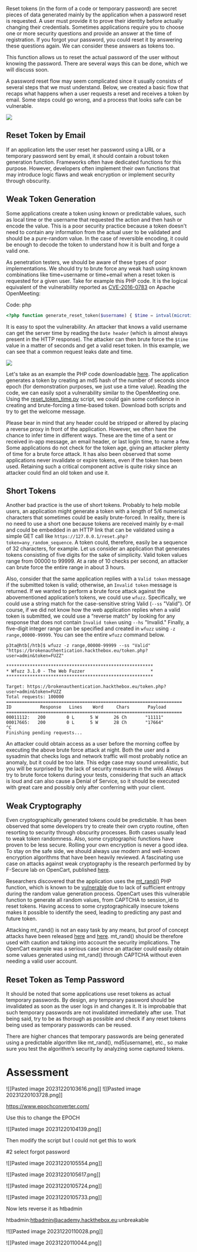 Reset tokens (in the form of a code or temporary password) are secret pieces of data generated mainly by the application when a password reset is requested. A user must provide it to prove their identity before actually changing their credentials. Sometimes applications require you to choose one or more security questions and provide an answer at the time of registration. If you forgot your password, you could reset it by answering these questions again. We can consider these answers as tokens too.

This function allows us to reset the actual password of the user without knowing the password. There are several ways this can be done, which we will discuss soon.

A password reset flow may seem complicated since it usually consists of several steps that we must understand. Below, we created a basic flow that recaps what happens when a user requests a reset and receives a token by email. Some steps could go wrong, and a process that looks safe can be vulnerable.

![](https://academy.hackthebox.com/storage/modules/80/reset_flow2.png)

## Reset Token by Email

If an application lets the user reset her password using a URL or a temporary password sent by email, it should contain a robust token generation function. Frameworks often have dedicated functions for this purpose. However, developers often implement their own functions that may introduce logic flaws and weak encryption or implement security through obscurity.

## Weak Token Generation

Some applications create a token using known or predictable values, such as local time or the username that requested the action and then hash or encode the value. This is a poor security practice because a token doesn't need to contain any information from the actual user to be validated and should be a pure-random value. In the case of reversible encoding, it could be enough to decode the token to understand how it is built and forge a valid one.

As penetration testers, we should be aware of these types of poor implementations. We should try to brute force any weak hash using known combinations like time+username or time+email when a reset token is requested for a given user. Take for example this PHP code. It is the logical equivalent of the vulnerability reported as [CVE-2016-0783](https://www.cvedetails.com/cve/CVE-2016-0783/) on Apache OpenMeeting:

Code: php

```php
<?php function generate_reset_token($username) { $time = intval(microtime(true) * 1000); $token = md5($username . $time); return $token; }
```

It is easy to spot the vulnerability. An attacker that knows a valid username can get the server time by reading the `Date header` (which is almost always present in the HTTP response). The attacker can then brute force the `$time` value in a matter of seconds and get a valid reset token. In this example, we can see that a common request leaks date and time.

![](https://academy.hackthebox.com/storage/modules/80/07-http_header_date.png)

Let's take as an example the PHP code downloadable [here](https://academy.hackthebox.com/storage/modules/80/scripts/reset_token_time_php.txt). The application generates a token by creating an md5 hash of the number of seconds since epoch (for demonstration purposes, we just use a time value). Reading the code, we can easily spot a vulnerability similar to the OpenMeeting one. Using the [reset\_token\_time.py](https://academy.hackthebox.com/storage/modules/80/scripts/reset_token_time_py.txt) script, we could gain some confidence in creating and brute-forcing a time-based token. Download both scripts and try to get the welcome message.

Please bear in mind that any header could be stripped or altered by placing a reverse proxy in front of the application. However, we often have the chance to infer time in different ways. These are the time of a sent or received in-app message, an email header, or last login time, to name a few. Some applications do not check for the token age, giving an attacker plenty of time for a brute force attack. It has also been observed that some applications never invalidate or expire tokens, even if the token has been used. Retaining such a critical component active is quite risky since an attacker could find an old token and use it.

## Short Tokens

Another bad practice is the use of short tokens. Probably to help mobile users, an application might generate a token with a length of 5/6 numerical characters that sometimes could be easily brute-forced. In reality, there is no need to use a short one because tokens are received mainly by e-mail and could be embedded in an HTTP link that can be validated using a simple GET call like `https://127.0.0.1/reset.php?token=any_random_sequence`. A token could, therefore, easily be a sequence of 32 characters, for example. Let us consider an application that generates tokens consisting of five digits for the sake of simplicity. Valid token values range from 00000 to 99999. At a rate of 10 checks per second, an attacker can brute force the entire range in about 3 hours.

Also, consider that the same application replies with a `Valid token` message if the submitted token is valid; otherwise, an `Invalid token` message is returned. If we wanted to perform a brute force attack against the abovementioned application’s tokens, we could use `wfuzz`. Specifically, we could use a string match for the case-sensitive string Valid (`--ss` "Valid"). Of course, if we did not know how the web application replies when a valid token is submitted, we could use a “reverse match” by looking for any response that does not contain `Invalid token` using `--hs` "Invalid." Finally, a five-digit integer range can be specified and created in `wfuzz` using `-z range,00000-99999`. You can see the entire `wfuzz` command below.

```shell
p3ta@htb[/htb]$ wfuzz -z range,00000-99999 --ss "Valid" "https://brokenauthentication.hackthebox.eu/token.php?user=admin&token=FUZZ"

********************************************************
* Wfuzz 3.1.0 - The Web Fuzzer                         *
********************************************************

Target: https://brokenauthentication.hackthebox.eu/token.php?user=admin&token=FUZZ
Total requests: 100000
===================================================================
ID           Response   Lines    Word     Chars       Payload
===================================================================
00011112:   200        0 L      5 W      26 Ch       "11111"
00017665:   200        0 L      5 W      28 Ch       "17664"
^C
Finishing pending requests...
```

An attacker could obtain access as a user before the morning coffee by executing the above brute force attack at night. Both the user and a sysadmin that checks logs and network traffic will most probably notice an anomaly, but it could be too late. This edge case may sound unrealistic, but you will be surprised by the lack of security measures in the wild. Always try to brute force tokens during your tests, considering that such an attack is loud and can also cause a Denial of Service, so it should be executed with great care and possibly only after conferring with your client.

## Weak Cryptography

Even cryptographically generated tokens could be predictable. It has been observed that some developers try to create their own crypto routine, often resorting to security through obscurity processes. Both cases usually lead to weak token randomness. Also, some cryptographic functions have proven to be less secure. Rolling your own encryption is never a good idea. To stay on the safe side, we should always use modern and well-known encryption algorithms that have been heavily reviewed. A fascinating use case on attacks against weak cryptography is the research performed by by F-Secure lab on OpenCart, published [here](https://labs.withsecure.com/advisories/opencart-predictable-password-reset-tokens).

Researchers discovered that the application uses the [mt\_rand()](https://www.php.net/manual/en/function.mt-rand.php) PHP function, which is known to be [vulnerable](https://phpsecurity.readthedocs.io/en/latest/Insufficient-Entropy-For-Random-Values.html) due to lack of sufficient entropy during the random value generation process. OpenCart uses this vulnerable function to generate all random values, from CAPTCHA to session\_id to reset tokens. Having access to some cryptographically insecure tokens makes it possible to identify the seed, leading to predicting any past and future token.

Attacking mt\_rand() is not an easy task by any means, but proof of concept attacks have been released [here](https://github.com/GeorgeArgyros/Snowflake) and [here](https://download.openwall.net/pub/projects/php_mt_seed/). mt\_rand() should be therefore used with caution and taking into account the security implications. The OpenCart example was a serious case since an attacker could easily obtain some values generated using mt\_rand() through CAPTCHA without even needing a valid user account.

## Reset Token as Temp Password

It should be noted that some applications use reset tokens as actual temporary passwords. By design, any temporary password should be invalidated as soon as the user logs in and changes it. It is improbable that such temporary passwords are not invalidated immediately after use. That being said, try to be as thorough as possible and check if any reset tokens being used as temporary passwords can be reused.

There are higher chances that temporary passwords are being generated using a predictable algorithm like mt\_rand(), md5(username), etc., so make sure you test the algorithm’s security by analyzing some captured tokens.

# Assessment

![[Pasted image 20231220103616.png]]
![[Pasted image 20231220103728.png]]

https://www.epochconverter.com/

Use this to change the EPOCH

![[Pasted image 20231220104139.png]]

Then modify the script but I could not get this to work

#2 select forgot password

![[Pasted image 20231220105554.png]]

![[Pasted image 20231220105617.png]]

![[Pasted image 20231220105724.png]]

![[Pasted image 20231220105733.png]]

Now lets reverse it as htbadmin

htbadmin:htbadmin@academy.hackthebox.eu:unbreakable

!![[Pasted image 20231220110028.png]]

![[Pasted image 20231220110044.png]]